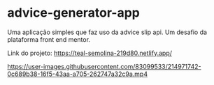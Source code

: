 # advice-generator-app
Uma aplicação simples que faz uso da advice slip api.
Um desafio da plataforma front end mentor.

Link do projeto: https://teal-semolina-219d80.netlify.app/

https://user-images.githubusercontent.com/83099533/214971742-0c689b38-16f5-43aa-a705-262747a32c9a.mp4

